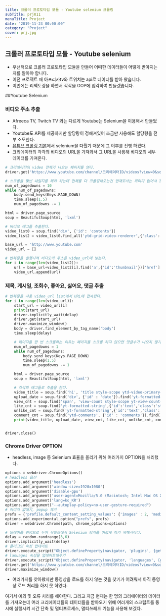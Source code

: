 ```yaml
---
title: 크롤러 프로토타입 모듈 - Youtube selenium 크롤링
subTitle: prj011
menuTitle: Project
date: "2019-11-23 00:00:00"
category: "Project"
cover: prj.jpg
---
```


## 크롤러 프로토타입 모듈 - Youtube selenium

- 우선적으로 크롤러 프로토타입 모듈을 만들어 어떠한 데이터들이 어떻게 받아지는지를 알아야 합니다.
- 이전 프로젝트 때 아프리카tv와 트위치는 api로 데이터를 받아 왔습니다.
- 이번에는 리팩토링을 하면서 각각을 OOP에 입각하여 만들겠습니다.

##Youtube Selenium

### 	비디오 주소 추출

- Afreeca TV, Twitch TV 와는 다르게 Youtube는 Selenium을 이용해서 만들었다. 
- Youtube도 API를 제공하지만 할당량이 정해져있어 조금만 사용해도 할당량을 전부 소모한다.
- [유튜브 크롤링 기본](https://upatisariputa.netlify.com/prj003/)에서 selenium을 다뤘기 때문에 그 이후를 진행 하겠다.
- 크리에이터의 각각의 비디오의 URL을 가져와서 그 URL을 사용해 비디오의 세부 데이터를 가져온다.

```python
# 크리에이터의 video 전체가 나오는 페이지를 연다.
driver.get('https://www.youtube.com/channel/크리에이터ID/videos?view=0&sort=dd&shelf_id=0')

# 스크롤을 몇번 내릴지를 해야 하는데 전체를 다 크롤링해오는건 현재로서는 의미가 없어서 10번을 하였다.
num_of_pagedowns = 10
while num_of_pagedowns:
    body.send_keys(Keys.PAGE_DOWN)
    time.sleep(1.5)
    num_of_pagedowns -= 1

html = driver.page_source
soup = BeautifulSoup(html, 'lxml')

# 비디오 태그를 추출한다.
video_list0 = soup.find('div', {'id': 'contents'})
video_list2 = video_list0.find_all('ytd-grid-video-renderer',{'class':'style-scope ytd-grid-renderer'})

base_url = 'http://www.youtube.com'
video_url = []

# 반복문을 실행시켜 비디오의 주소를 video_url에 넣는다.
for i in range(len(video_list2)):
    url = base_url+video_list2[i].find('a',{'id':'thumbnail'})['href']
    video_url.append(url)
```



### 제목, 게시일, 조회수, 좋아요, 싫어요, 댓글 추출

```python
# 반복문을 사용 video_url list에서 URL에 접속한다.
for i in range(len(video_url)):
    start_url = video_url[i]
    print(start_url)
    driver.implicitly_wait(delay)
    driver.get(start_url)
    driver.maximize_window()
    body = driver.find_element_by_tag_name('body')
    time.sleep(delay)

    # 페이지를 한 번 스크롤하는 이유는 페이지를 스크롤 하지 않으면 댓글수가 나오지 않기 때문이다.
    num_of_pagedowns = 1
    while num_of_pagedowns:
        body.send_keys(Keys.PAGE_DOWN)
        time.sleep(1.5)
        num_of_pagedowns -= 1

    html = driver.page_source
    soup = BeautifulSoup(html, 'lxml')

    # 각각의 태그들로 추출을 한다.
    video_title = soup.find('h1', 'title style-scope ytd-video-primary-info-renderer').string
    upload_date = soup.find('div', {'id' : 'date'}).find('yt-formatted-string', 'style-scope ytd-video-primary-info-renderer').string
    view_cnt = soup.find('span', 'view-count style-scope yt-view-count-renderer').string
    like_cnt = soup.find('yt-formatted-string',{'id':'text','class':'style-scope ytd-toggle-button-renderer style-text','aria-label':re.compile('좋아요')}).string
    unlike_cnt = soup.find('yt-formatted-string',{'id':'text','class':'style-scope ytd-toggle-button-renderer style-text','aria-label':re.compile('싫어요')}).string
    comment_cnt = soup.find('ytd-comments', {'id' : 'comments'}).find('yt-formatted-string', 'count-text style-scope ytd-comments-header-renderer').string
    print(video_title, upload_date, view_cnt, like_cnt, unlike_cnt, comment_cnt)


driver.close()
```



### Chrome Driver OPTION

- headless, image 등 Selenium 효율을 올리기 위해 여러가지 OPTION을 처리했다.

```python
options = webdriver.ChromeOptions()
# headless 옵션
options.add_argument('headless')
options.add_argument('window-size=1920x1080')
options.add_argument('disable-gpu')
options.add_argument('user-agent=Mozilla/5.0 (Macintosh; Intel Mac OS X 10_12_6) AppleWebKit/537.36 (KHTML, like Gecko) Chrome/61.0.3163.100 Safari/537.36')
options.add_argument('lang=ko_KR')
options.add_argument("--autoplay-policy=no-user-gesture-required")
# 이미지 없애기, popup 제거 
prefs = {'profile.default_content_setting_values': {'images' : 2, 'media_stream': 2, 'media_stream_mic':2, 'media_stream_camera':2, 'mixed_script': 2, 'protected_media_identifier':2, 'stylesheet' :2, 'notifications' :2, 'popups' :2, 'plugins' :2 , 'app_banner':2}}
options.add_experimental_option("prefs", prefs)
driver = webdriver.Chrome(path, chrome_options=options)

# 딜레이를 랜덤으로 두어 유튜브에서 Selenium 탐지를 어렵게 하기 위해서이다.
delay = random.randrange(3,6)
driver.implicitly_wait(delay)
# 플러그인 속성 업데이트
driver.execute_script("Object.defineProperty(navigator, 'plugins', {get: function() {return[1, 2, 3, 4, 5]}})")
# lanuages 속성을 업데이트해주기
driver.execute_script("Object.defineProperty(navigator, 'languages', {get: function() {return ['ko-KR', 'ko']}})")
driver.get('https://www.youtube.com/channel/크리에이터ID/videos?view=0&sort=dd&shelf_id=0')
driver.maximize_window()
```

- 여러가지를 찾아봤지만 동영상을 로드를 하지 않는 것을 찾기가 어려워서 아직 동영상 로드 처리를 하지 못 하였다. 



여기서 예외 및 오류 처리를 해야한다. 그리고 지금 현재는 한 명의 크리에이터의 데이터를 가져오는데 여러 크리에이터들의 데이터들을 받아오기 위해 여러개의 스크립트를 동시에 실행시켜 시간 단축 및 멀티프로세스, 멀티쓰레드 기능을 사용해 보겠다.